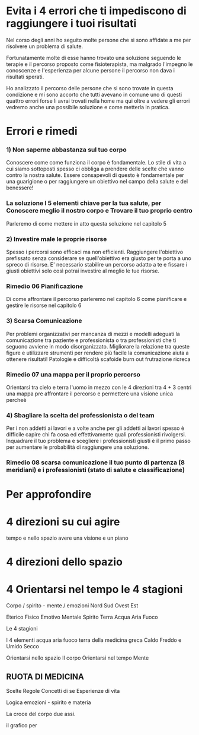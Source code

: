 # Evita i 4 errori che ti impediscono di raggiungere i tuoi risultati


Nel corso degli anni ho seguito molte persone che si sono affidate a me per risolvere un problema di salute.

Fortunatamente molte di esse hanno trovato una soluzione seguendo le terapie e il percorso proposto come fisioterapista, ma malgrado l'impegno le conoscenze e l'esperienza per alcune persone il percorso non dava i risultati sperati.

Ho analizzato il percorso delle persone che si sono trovate in questa condizione e  mi sono accorto che tutti avevano in comune uno di questi quattro errori 
forse li avrai trovati nella home ma qui oltre a vedere gli errori vedremo anche una possibile soluzione e come metterla in pratica.

# Errori e rimedi

### 1) Non saperne abbastanza sul tuo corpo
    
Conoscere come come funziona il corpo è fondamentale. Lo stile di vita a cui siamo sottoposti spesso ci obbliga a prendere delle scelte che vanno contro la nostra salute. Essere consapevoli di questo è fondamentale per una guarigione o per raggiungere un obiettivo nel campo della salute e del benessere!

### La soluzione I 5 elementi chiave per la tua salute, per Conoscere meglio il nostro corpo e Trovare il tuo proprio centro
 
Parleremo di come mettere in atto questa soluzione nel capitolo 5
 

### 2) Investire male le proprie risorse
    
Spesso i percorsi sono efficaci ma non efficienti. Raggiungere l'obiettivo prefissato senza considerare se quell'obiettivo era giusto per te porta a uno spreco di risorse. E' necessario stabilire un percorso adatto a te e fissare i giusti obiettivi solo così potrai investire al meglio le tue risorse.

### Rimedio 06 Pianificazione

Di come affrontare il percorso parleremo nel capitolo 6 come pianificare e gestire le risorse  nel capitolo 6 

    
 
### 3) Scarsa Comunicazione
    
Per problemi organizzativi per mancanza di mezzi e modelli adeguati la comunicazione tra paziente e professionista o tra professionisti che ti seguono avviene in modo disorganizzato. Migliorare la relazione tra queste figure e utilizzare strumenti per rendere più facile la comunicazione aiuta a ottenere risultati! Patologie e difficoltà scafoide burn out frutrazione ricreca 


### Rimedio 07 una mappa per il proprio percorso 

Orientarsi tra cielo e terra l'uomo in mezzo con le 4 direzioni tra 4 + 3 centri 
una mappa pre affrontare il percorso e permettere una visione unica percheè 



### 4) Sbagliare la scelta del professionista o del team
    
Per i non addetti ai lavori e a volte anche per gli addetti ai lavori spesso è difficile capire chi fa cosa ed effettivamente quali professionisti rivolgersi. Inquadrare il tuo problema e scegliere i professionisti giusti è il primo passo per aumentare le probabilità di raggiungere una soluzione.






### Rimedio 08  scarsa comunicazione il tuo punto di partenza (8 meridiani) e i professionisti (stato di salute e classificazione)


# Per approfondire


# 4 direzioni su cui agire 


 tempo e nello spazio avere una visione e un piano

#  4 direzioni dello spazio

# 4 Orientarsi nel tempo le 4 stagioni


Corpo / spirito - mente / emozioni 
Nord Sud Ovest Est

Eterico Fisico Emotivo Mentale Spirito
Terra Acqua Aria Fuoco

Le 4 stagioni

I 4 elementi acqua aria fuoco terra della medicina greca
Caldo Freddo e Umido Secco



Orientarsi nello spazio Il corpo
Orientarsi nel tempo Mente

## RUOTA DI MEDICINA 

Scelte 
Regole
Concetti di se
Esperienze di vita

Logica emozioni - spirito e materia

La croce del corpo due assi.

il grafico per 
<!--stackedit_data:
eyJoaXN0b3J5IjpbLTk3Mjk4Mjk5NywxMzg5ODUxMTE1LC0xNz
A5ODQwMzQwLDExMjg1NzA4MjEsLTEwOTA3MjExNzcsNzY5Nzcx
NDgwLDU1NzUwNzU5MSwxMTAwMjAyNTM3LDM2MjIyNTY4NSwtMT
A5NzcxNjAxMywtOTc0NDMwMjQ5LC0xOTc5MjgwNjkyLDk3MDc5
MDA5OCw5NjM3MDU3MzksMTQxMTc1NjIxMywtMTcxNjA3OTA5MC
wxMjMzNTAzNjM0LDk1Nzk0ODczNCwtMTMzOTY5MTg1MF19
-->
